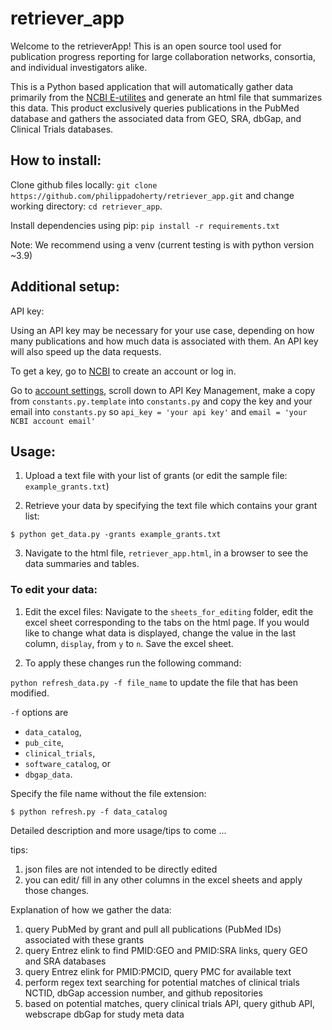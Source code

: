 # retriever_app
Welcome to the retrieverApp! This is an open source tool used for publication progress reporting for large collaboration networks, consortia, and individual investigators alike.

This is a Python based application that will automatically gather data primarily from the [NCBI E-utilites](https://www.ncbi.nlm.nih.gov/books/NBK25497/#chapter2.Usage_Guidelines_and_Requiremen) and generate an html file that summarizes this data. This product exclusively queries publications in the PubMed database and gathers the associated data from GEO, SRA, dbGap, and Clinical Trials databases. 

## How to install:
Clone github files locally: `git clone
https://github.com/philippadoherty/retriever_app.git` and change
working directory: `cd retriever_app`.

Install dependencies using pip: `pip install -r requirements.txt`

Note: We recommend using a venv (current testing is with python version ~3.9)

## Additional setup:
API key:

Using an API key may be necessary for your use case, depending on how many publications and how much data is associated with them. An API key will also speed up the data requests. 

To get a key, go to [NCBI](https://account.ncbi.nlm.nih.gov) to create an account or log in.

Go to [account settings](https://account.ncbi.nlm.nih.gov/settings/),
scroll down to API Key Management, make a copy from
`constants.py.template` into `constants.py` and copy the key and your
email into `constants.py` so `api_key = 'your api key'` and `email =
'your NCBI account email'`


## Usage:
1. Upload a text file with your list of grants (or edit the sample file: `example_grants.txt`)

2. Retrieve your data by specifying the text file which contains your grant list: 

```
$ python get_data.py -grants example_grants.txt
```

3. Navigate to the html file, `retriever_app.html`, in a browser to see the data summaries and tables.

### To edit your data:

1. Edit the excel files: Navigate to the `sheets_for_editing` folder, edit the excel sheet corresponding to the tabs on the html page. If you would like to change what data is displayed, change the value in the last column, `display`, from `y` to `n`. Save the excel sheet.

2. To apply these changes run the following command: 

`python refresh_data.py -f file_name` to update the file that has been modified.

`-f` options are 
* `data_catalog`, 
* `pub_cite`, 
* `clinical_trials`, 
* `software_catalog`, or 
* `dbgap_data`. 

Specify the file name without the file extension: 
```
$ python refresh.py -f data_catalog
```


Detailed description and more usage/tips to come ...

tips: 
1. json files are not intended to be directly edited
2. you can edit/ fill in any other columns in the excel sheets and apply those changes.


Explanation of how we gather the data:
1. query PubMed by grant and pull all publications (PubMed IDs) associated with these grants
2. query Entrez elink to find PMID:GEO and PMID:SRA links, query GEO and SRA databases
3. query Entrez elink for PMID:PMCID, query PMC for available text
4. perform regex text searching for potential matches of clinical trials NCTID, dbGap accession number, and github repositories
5. based on potential matches, query clinical trials API, query github API, webscrape dbGap for study meta data




